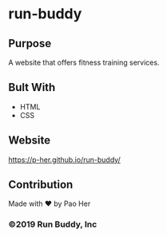 # run-buddy

## Purpose
A website that offers fitness training services.

## Bult With
* HTML
* CSS

## Website
https://p-her.github.io/run-buddy/

## Contribution
Made with ❤️ by Pao Her

### ©️2019 Run Buddy, Inc
